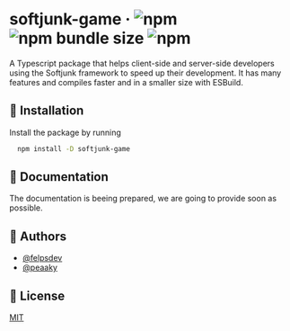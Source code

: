 # softjunk-game · ![npm](https://img.shields.io/npm/v/softjunk-game?style=flat-square) ![npm bundle size](https://img.shields.io/bundlephobia/min/softjunk-game?style=flat-square) ![npm](https://img.shields.io/npm/dm/softjunk-game?style=flat-square)

A Typescript package that helps client-side and server-side developers using the Softjunk framework to speed up their development. It has many features and compiles faster and in a smaller size with ESBuild.

## 🚀 Installation

Install the package by running

```bash
  npm install -D softjunk-game
```

## 📒 Documentation

The documentation is beeing prepared, we are going to provide soon as possible.

## 🔨 Authors

-   [@felpsdev](https://www.github.com/felpsdev)
-   [@peaaky](https://www.github.com/peaaky)

## 📃 License

[MIT](https://choosealicense.com/licenses/mit/)
